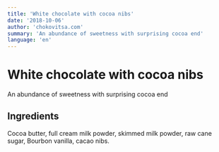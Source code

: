 ```yaml
---
title: 'White chocolate with cocoa nibs'
date: '2018-10-06'
author: 'chokovitsa.com'
summary: 'An abundance of sweetness with surprising cocoa end'
language: 'en'
---
```


# White chocolate with cocoa nibs

An abundance of sweetness with surprising cocoa end

## Ingredients

Cocoa butter, full cream milk powder, skimmed milk powder, raw cane sugar, Bourbon vanilla, cacao nibs.
